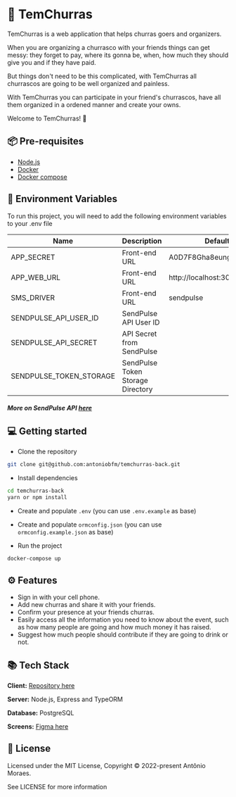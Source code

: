 # 🍺 TemChurras
TemChurras is a web application that helps churras goers and organizers.

When you are organizing a churrasco with your friends things can get messy: they forget to pay, where its gonna be, when, how much they should give you and if they have paid.

But things don't need to be this complicated, with TemChurras all churrascos are going to be well organized and painless.

With TemChurras you can participate in your friend's churrascos, have all them organized in a ordened manner and create your owns.

Welcome to TemChurras! 🍻
## 📦 Pre-requisites
- [Node.js](https://nodejs.org/en/)
- [Docker](https://www.docker.com/)
- [Docker compose](https://docs.docker.com/compose/)
## 🌳 Environment Variables
To run this project, you will need to add the following environment variables to your .env file

| Name                          | Description                         | Default Value                                  |
| ----------------------------- | ------------------------------------| -----------------------------------------------|
|APP_SECRET           | Front-end URL            | A0D7F8Gha8eung9A8EBV8ubnefq      |
|APP_WEB_URL           | Front-end URL            | http://localhost:300      |
|SMS_DRIVER           | Front-end URL            | sendpulse      |
|SENDPULSE_API_USER_ID           | SendPulse API User ID            |       |
|SENDPULSE_API_SECRET           | API Secret from SendPulse            |       |
|SENDPULSE_TOKEN_STORAGE           | SendPulse Token Storage Directory            |       |

##### More on SendPulse API [here](https://sendpulse.com/integrations/api)

## 💻 Getting started
- Clone the repository
```sh
git clone git@github.com:antoniobfm/temchurras-back.git
```

- Install dependencies

```sh
cd temchurras-back
yarn or npm install
```

- Create and populate ```.env``` (you can use ```.env.example``` as base)

- Create and populate ```ormconfig.json``` (you can use ```ormconfig.example.json``` as base)

- Run the project
```sh
docker-compose up
```
## ⚙️ Features

- Sign in with your cell phone.
- Add new churras and share it with your friends.
- Confirm your presence at your friends churras.
- Easily access all the information you need to know about the event, such as how many people are going and how much money it has raised.
- Suggest how much people should contribute if they are going to drink or not.


## 📚 Tech Stack

**Client:** [Repository here](https://github.com/antoniobfm/temchurras-front)

**Server:** Node.js, Express and TypeORM

**Database:** PostgreSQL

**Screens:** [Figma here](https://www.figma.com/file/62nJXWuYWf39BspiXwz9zn/TemChurras?node-id=0%3A1)


## 📄 License
Licensed under the MIT License, Copyright © 2022-present Antônio Moraes.

See LICENSE for more information

